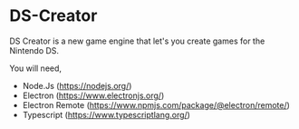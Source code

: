 # DS-Creator
 DS Creator is a new game engine that let's you create games for the Nintendo DS.

 You will need,
 - Node.Js (https://nodejs.org/)
 - Electron (https://www.electronjs.org/)
 - Electron Remote (https://www.npmjs.com/package/@electron/remote/)
 - Typescript (https://www.typescriptlang.org/)

